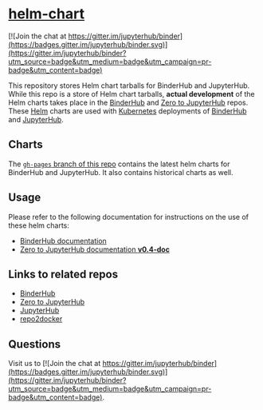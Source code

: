 # [helm-chart](https://github.com/jupyterhub/helm-chart)

[![Join the chat at https://gitter.im/jupyterhub/binder](https://badges.gitter.im/jupyterhub/binder.svg)](https://gitter.im/jupyterhub/binder?utm_source=badge&utm_medium=badge&utm_campaign=pr-badge&utm_content=badge)

This repository stores Helm chart tarballs for BinderHub and JupyterHub. While
this repo is a store of Helm chart tarballs, **actual development** of the Helm
charts takes place in the [BinderHub][] and [Zero to JupyterHub][] repos. These
[Helm][] charts are used with [Kubernetes][] deployments of [BinderHub][] and
[JupyterHub][].

## Charts

The [`gh-pages` branch of this repo](https://github.com/jupyterhub/helm-chart/tree/gh-pages)
contains the latest helm charts for BinderHub and JupyterHub. It also contains
historical charts as well.

## Usage

Please refer to the following documentation for instructions on the
use of these helm charts:

- [BinderHub documentation](https://binderhub.readthedocs.io)
- [Zero to JupyterHub documentation **v0.4-doc**](http://zero-to-jupyterhub.readthedocs.io/en/v0.4-doc/)


## Links to related repos

- [BinderHub][]
- [Zero to JupyterHub][]
- [JupyterHub][]
- [repo2docker](https://github.com/jupyter/repo2docker)

## Questions

Visit us to
[![Join the chat at https://gitter.im/jupyterhub/binder](https://badges.gitter.im/jupyterhub/binder.svg)](https://gitter.im/jupyterhub/binder?utm_source=badge&utm_medium=badge&utm_campaign=pr-badge&utm_content=badge).

[Kubernetes]: https://kubernetes.io
[Helm]: https://helm.sh
[BinderHub]: https://github.com/jupyterhub/binderhub
[JupyterHub]: https://github.com/jupyterhub/jupyterhub
[Zero to JupyterHub]: https://github.com/jupyterhub/zero-to-jupyterhub-k8s
